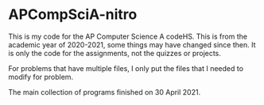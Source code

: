 # APCompSciA-nitro
This is my code for the AP Computer Science A codeHS.
This is from the academic year of 2020-2021, some things may have changed since then.
It is only the code for the assignments, not the quizzes or projects.

For problems that have multiple files, I only put the files that I needed to modify for problem.

The main collection of programs finished on 30 April 2021.
